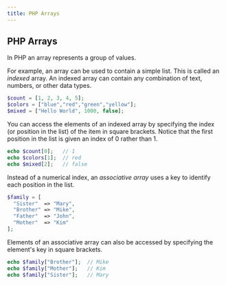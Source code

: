 ```yaml
---
title: PHP Arrays
---
```

## PHP Arrays

In PHP an array represents a group of values.

For example, an array can be used to contain a simple list.  This is called an *indexed* array.  An indexed array can contain any combination of text, numbers, or other data types.


```php
$count = [1, 2, 3, 4, 5];
$colors = ["blue","red","green","yellow"];
$mixed = ["Hello World", 1000, false];
```

You can access the elements of an indexed array by specifying the index (or position in the list) of the item in square brackets.  Notice that the first position in the list is given an index of 0 rather than 1.

```php
echo $count[0];   // 1
echo $colors[1];  // red
echo $mixed[2];   // false
```


Instead of a numerical index, an *associative array* uses a key to identify each position in the list.   

```php
$family = [
  "Sister"  => "Mary",
  "Brother" => "Mike",
  "Father"  => "John",
  "Mother"  => "Kim"
];
```

Elements of an associative array can also be accessed by specifying the element's key in square brackets.

 ```php
 echo $family["Brother"];  // Mike
 echo $family["Mother"];   // Kim
 echo $family["Sister"];   // Mary
 ```
